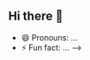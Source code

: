 ## Hi there 👋

<!--
**omidiDeveloper/omidiDeveloper** is a ✨ _special_ ✨ repository because its `README.md` (this file) appears on your GitHub profile.

Here are some ideas to get you started:

- 🔭 I’m currently working on ...
- 🌱 I’m currently learning ...
- 👯 I’m looking to collaborate on ...
- 🤔 I’m looking for help with ...
- 💬 Ask me about ...
- 📫 How to reach me: ...# 💫 About Me:
I'm a happy developer!😄<br>I want to be the professional version of myself!


## 🌐 Socials:
[![Instagram](https://img.shields.io/badge/Instagram-%23E4405F.svg?logo=Instagram&logoColor=white)](https://instagram.com/omidi_developer) [![LinkedIn](https://img.shields.io/badge/LinkedIn-%230077B5.svg?logo=linkedin&logoColor=white)](https://linkedin.com/in/https://www.linkedin.com/in/mohammad-omidi-zadeh-948740263) [![Stack Overflow](https://img.shields.io/badge/-Stackoverflow-FE7A16?logo=stack-overflow&logoColor=white)](https://stackoverflow.com/users/user:21842707) 

# 💻 Tech Stack:
![Kotlin](https://img.shields.io/badge/kotlin-%237F52FF.svg?style=for-the-badge&logo=kotlin&logoColor=white) ![Java](https://img.shields.io/badge/java-%23ED8B00.svg?style=for-the-badge&logo=openjdk&logoColor=white) ![Spring](https://img.shields.io/badge/spring-%236DB33F.svg?style=for-the-badge&logo=spring&logoColor=white) ![MySQL](https://img.shields.io/badge/mysql-4479A1.svg?style=for-the-badge&logo=mysql&logoColor=white) ![SQLite](https://img.shields.io/badge/sqlite-%2307405e.svg?style=for-the-badge&logo=sqlite&logoColor=white) ![Figma](https://img.shields.io/badge/figma-%23F24E1E.svg?style=for-the-badge&logo=figma&logoColor=white) ![Git](https://img.shields.io/badge/git-%23F05033.svg?style=for-the-badge&logo=git&logoColor=white) ![GitHub](https://img.shields.io/badge/github-%23121011.svg?style=for-the-badge&logo=github&logoColor=white) ![GitLab](https://img.shields.io/badge/gitlab-%23181717.svg?style=for-the-badge&logo=gitlab&logoColor=white)
# 📊 GitHub Stats:
![](https://github-readme-stats.vercel.app/api?username=omidideveloper&theme=dark&hide_border=false&include_all_commits=false&count_private=false)<br/>
![](https://github-readme-streak-stats.herokuapp.com/?user=omidideveloper&theme=dark&hide_border=false)<br/>
![](https://github-readme-stats.vercel.app/api/top-langs/?username=omidideveloper&theme=dark&hide_border=false&include_all_commits=false&count_private=false&layout=compact)

---
[![](https://visitcount.itsvg.in/api?id=omidideveloper&icon=0&color=0)](https://visitcount.itsvg.in)

<!-- Proudly created with GPRM ( https://gprm.itsvg.in ) -->
- 😄 Pronouns: ...
- ⚡ Fun fact: ...
-->
